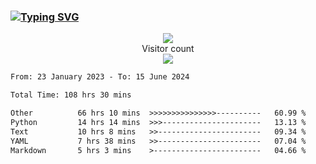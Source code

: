 ### <a href="https://git.io/typing-svg"><img src="https://readme-typing-svg.herokuapp.com?font=Fira+Code&pause=1000&width=435&lines=+Hi+%F0%9F%91%8B+There+is+Chenghow" alt="Typing SVG" /></a>
<p align="center"> 
  <img src="https://github-readme-stats.vercel.app/api?username=chenghow&show_icons=true"><br>
  Visitor count<br>
  <img src="https://profile-counter.glitch.me/chenghow/count.svg">
</p>

<!--START_SECTION:waka-->

```txt
From: 23 January 2023 - To: 15 June 2024

Total Time: 108 hrs 30 mins

Other          66 hrs 10 mins  >>>>>>>>>>>>>>>----------   60.99 %
Python         14 hrs 14 mins  >>>----------------------   13.13 %
Text           10 hrs 8 mins   >>-----------------------   09.34 %
YAML           7 hrs 38 mins   >>-----------------------   07.04 %
Markdown       5 hrs 3 mins    >------------------------   04.66 %
```

<!--END_SECTION:waka-->
